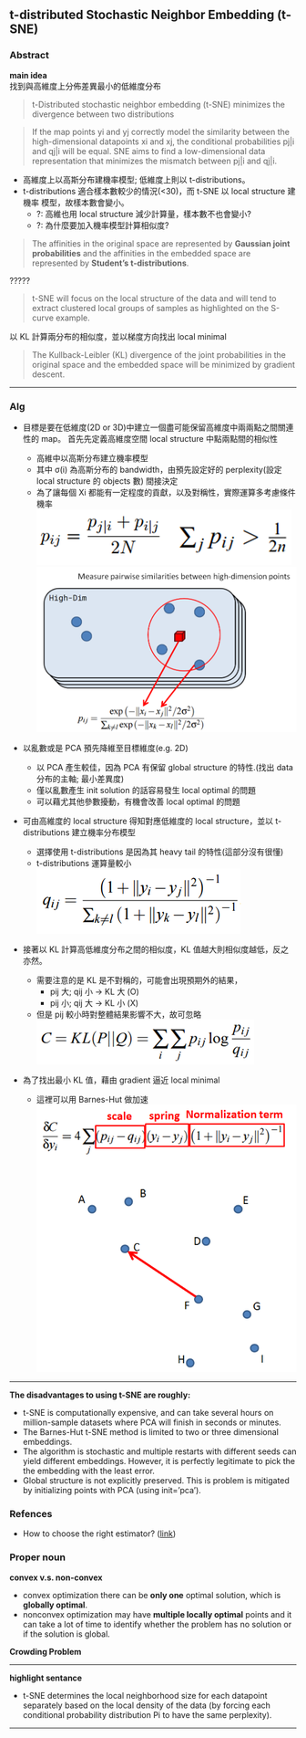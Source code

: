 ## t-distributed Stochastic Neighbor Embedding (t-SNE) ##

### Abstract ###
**main idea**  
找到與高維度上分佈差異最小的低維度分布
> t-Distributed stochastic neighbor embedding (t-SNE) minimizes the divergence 
between two distributions


> If the map points yi and yj correctly model the similarity between the high-dimensional 
datapoints xi and xj, the conditional probabilities pj|i and qj|i will be equal.
> SNE aims to find a low-dimensional data representation that minimizes the mismatch between
pj|i and qj|i.

* 高維度上以高斯分布建機率模型; 低維度上則以 t-distributions。
* t-distributions 適合樣本數較少的情況(<30)，而 t-SNE 以 local structure 建機率
模型，故樣本數會變小。
  * ?: 高維也用 local structure 減少計算量，樣本數不也會變小?
  * ?: 為什麼要加入機率模型計算相似度?
> The affinities in the original space are represented by **Gaussian joint 
probabilities** and the affinities in the embedded space are represented by 
**Student’s t-distributions**.

?????
> t-SNE will focus on the local structure of the data and will tend to extract 
clustered local groups of samples as highlighted on the S-curve example.

以 KL 計算兩分布的相似度，並以梯度方向找出 local minimal
> The Kullback-Leibler (KL) divergence of the joint probabilities in the original 
space and the embedded space will be minimized by gradient descent.

-----

### Alg ###

* 目標是要在低維度(2D or 3D)中建立一個盡可能保留高維度中兩兩點之間關連性的 map。
首先先定義高維度空間 local structure 中點兩點間的相似性
  * 高維中以高斯分布建立機率模型
  * 其中 σ(i) 為高斯分布的 bandwidth，由預先設定好的 perplexity(設定 local 
structure 的 objects 數) 間接決定
  * 為了讓每個 Xi 都能有一定程度的貢獻，以及對稱性，實際運算多考慮條件機率  
![pij pji](images/pij_pji.png)  
![pij](images/pij.png)  

* 以亂數或是 PCA 預先降維至目標維度(e.g. 2D)
  * 以 PCA 產生較佳，因為 PCA 有保留 global structure 的特性.(找出 data 分布的主軸; 
最小差異度)
  * 僅以亂數產生 init solution 的話容易發生 local optimal 的問題
  * 可以藉尤其他參數擾動，有機會改善 local optimal 的問題

* 可由高維度的 local structure 得知對應低維度的 local structure，並以 t-distributions 
建立機率分布模型
  * 選擇使用 t-distributions 是因為其 heavy tail 的特性(這部分沒有很懂)
  * t-distributions 運算量較小  
![qij](images/qij.png)

* 接著以 KL 計算高低維度分布之間的相似度，KL 值越大則相似度越低，反之亦然。
  * 需要注意的是 KL 是不對稱的，可能會出現預期外的結果，
    * pij 大; qij 小 -> KL 大 (O)
    * pij 小; qij 大 -> KL 小 (X)
  * 但是 pij 較小時對整體結果影響不大，故可忽略  
![KL](images/kl.png)

* 為了找出最小 KL 值，藉由 gradient 逼近 local minimal
  * 這裡可以用 Barnes-Hut 做加速  
![gradient](images/gradient.png)

-----

**The disadvantages to using t-SNE are roughly:**  
* t-SNE is computationally expensive, and can take several hours on million-sample 
datasets where PCA will finish in seconds or minutes.
* The Barnes-Hut t-SNE method is limited to two or three dimensional embeddings.
* The algorithm is stochastic and multiple restarts with different seeds can yield 
different embeddings. However, it is perfectly legitimate to pick the the embedding 
with the least error.
* Global structure is not explicitly preserved. This is problem is mitigated by 
initializing points with PCA (using init=’pca’).


### Refences ###
* How to choose the right estimator? ([link])

### Proper noun ###
**convex v.s. non-convex**  
* convex optimization there can be **only one** optimal solution, which is **globally optimal**.
* nonconvex optimization may have **multiple locally optimal** points and it can take 
a lot of time to identify whether the problem has no solution or if the solution is global.

**Crowding Problem**  



-----

**highlight sentance**

* t-SNE determines the local neighborhood size for each datapoint separately based on the
local density of the data (by forcing each conditional probability distribution Pi
to have the same perplexity).


-----
[link]: http://scikit-learn.org/stable/tutorial/machine_learning_map/
